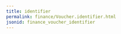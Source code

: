 ```yaml
---
title: identifier
permalink: finance/Voucher.identifier.html
jsonid: finance_voucher_identifier
---
```

